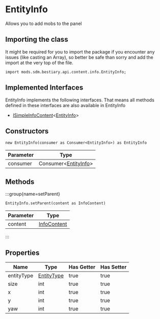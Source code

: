 # EntityInfo

Allows you to add mobs to the panel

## Importing the class

It might be required for you to import the package if you encounter any issues (like casting an Array), so better be safe than sorry and add the import at the very top of the file.
```zenscript
import mods.sdm.bestiary.api.content.info.EntityInfo;
```


## Implemented Interfaces
EntityInfo implements the following interfaces. That means all methods defined in these interfaces are also available in EntityInfo

- [ISimpleInfoContent](/mods/sdm/bestiary/api/content/ISimpleInfoContent)&lt;[EntityInfo](/mods/sdm/bestiary/api/content/info/EntityInfo)&gt;

## Constructors


```zenscript
new EntityInfo(consumer as Consumer<EntityInfo>) as EntityInfo
```
| Parameter |                                     Type                                     |
|-----------|------------------------------------------------------------------------------|
| consumer  | Consumer&lt;[EntityInfo](/mods/sdm/bestiary/api/content/info/EntityInfo)&gt; |



## Methods

:::group{name=setParent}

```zenscript
EntityInfo.setParent(content as InfoContent)
```

| Parameter |                           Type                            |
|-----------|-----------------------------------------------------------|
| content   | [InfoContent](/mods/sdm/bestiary/api/content/InfoContent) |


:::


## Properties

|    Name    |                     Type                     | Has Getter | Has Setter |
|------------|----------------------------------------------|------------|------------|
| entityType | [EntityType](/vanilla/api/entity/EntityType) | true       | true       |
| size       | int                                          | true       | true       |
| x          | int                                          | true       | true       |
| y          | int                                          | true       | true       |
| yaw        | int                                          | true       | true       |

